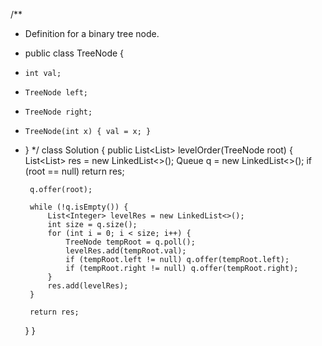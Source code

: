 /**
 * Definition for a binary tree node.
 * public class TreeNode {
 *     int val;
 *     TreeNode left;
 *     TreeNode right;
 *     TreeNode(int x) { val = x; }
 * }
 */
class Solution {
    public List<List<Integer>> levelOrder(TreeNode root) {
        List<List<Integer>> res = new LinkedList<>();
        Queue<TreeNode> q = new LinkedList<>();
        if (root == null) return res;
        
        q.offer(root);
        
        while (!q.isEmpty()) {
            List<Integer> levelRes = new LinkedList<>();
            int size = q.size();
            for (int i = 0; i < size; i++) {
                TreeNode tempRoot = q.poll();
                levelRes.add(tempRoot.val);
                if (tempRoot.left != null) q.offer(tempRoot.left);
                if (tempRoot.right != null) q.offer(tempRoot.right);
            }
            res.add(levelRes);
        }
        
        return res;
    }
}
